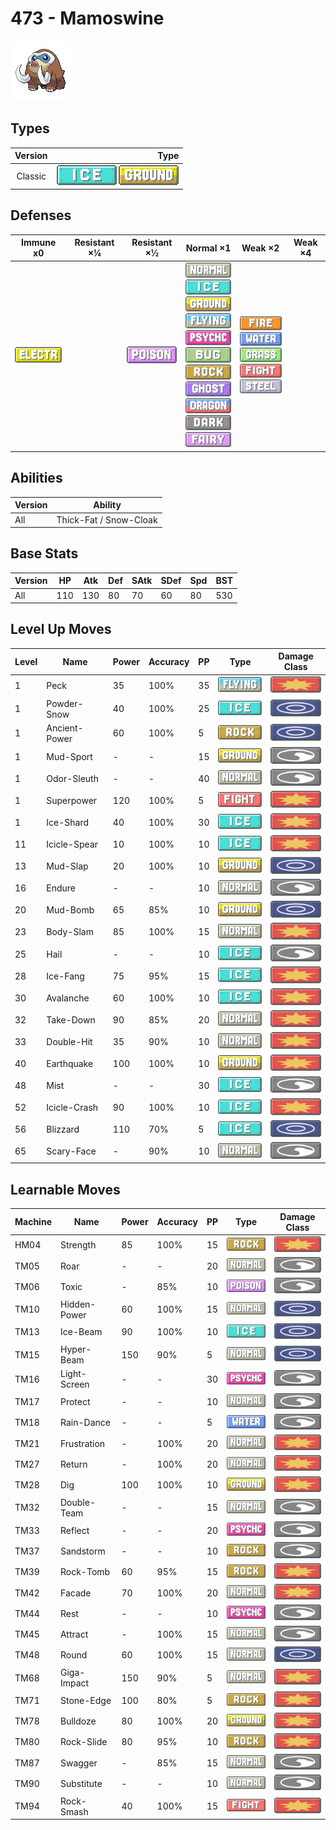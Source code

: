 # 473 - Mamoswine

![mamoswine](../img/pokemon/473.png)

## Types

| Version | Type                                                            |
| :-----: | --------------------------------------------------------------: |
| Classic | ![ice](../img/types/ice.png) ![ground](../img/types/ground.png) |

## Defenses

| Immune x0                              | Resistant ×¼ | Resistant ×½                       | Normal ×1                                                                                                                                                                                                                                                                                                                                                                                                          | Weak ×2                                                                                                                                                                                  | Weak ×4 |
| -------------------------------------- | ------------ | ---------------------------------- | ------------------------------------------------------------------------------------------------------------------------------------------------------------------------------------------------------------------------------------------------------------------------------------------------------------------------------------------------------------------------------------------------------------------ | ---------------------------------------------------------------------------------------------------------------------------------------------------------------------------------------- | ------- |
| ![electric](../img/types/electric.png) |              | ![poison](../img/types/poison.png) | ![normal](../img/types/normal.png)<br/>![ice](../img/types/ice.png)<br/>![ground](../img/types/ground.png)<br/>![flying](../img/types/flying.png)<br/>![psychic](../img/types/psychic.png)<br/>![bug](../img/types/bug.png)<br/>![rock](../img/types/rock.png)<br/>![ghost](../img/types/ghost.png)<br/>![dragon](../img/types/dragon.png)<br/>![dark](../img/types/dark.png)<br/>![fairy](../img/types/fairy.png) | ![fire](../img/types/fire.png)<br/>![water](../img/types/water.png)<br/>![grass](../img/types/grass.png)<br/>![fighting](../img/types/fighting.png)<br/>![steel](../img/types/steel.png) |         |

## Abilities

| Version | Ability                |
| ------- | ---------------------- |
| All     | Thick-Fat / Snow-Cloak |

## Base Stats

| Version | HP  | Atk | Def | SAtk | SDef | Spd | BST |
| ------- | --- | --- | --- | ---- | ---- | --- | --- |
| All     | 110 | 130 | 80  | 70   | 60   | 80  | 530 |

## Level Up Moves

| Level | Name          | Power | Accuracy | PP | Type                                   | Damage Class                           |
| ----- | ------------- | ----- | -------- | -- | -------------------------------------- | -------------------------------------- |
| 1     | Peck          | 35    | 100%     | 35 | ![flying](../img/types/flying.png)     | ![physical](../img/types/physical.png) |
| 1     | Powder-Snow   | 40    | 100%     | 25 | ![ice](../img/types/ice.png)           | ![special](../img/types/special.png)   |
| 1     | Ancient-Power | 60    | 100%     | 5  | ![rock](../img/types/rock.png)         | ![special](../img/types/special.png)   |
| 1     | Mud-Sport     | -     | -        | 15 | ![ground](../img/types/ground.png)     | ![status](../img/types/status.png)     |
| 1     | Odor-Sleuth   | -     | -        | 40 | ![normal](../img/types/normal.png)     | ![status](../img/types/status.png)     |
| 1     | Superpower    | 120   | 100%     | 5  | ![fighting](../img/types/fighting.png) | ![physical](../img/types/physical.png) |
| 1     | Ice-Shard     | 40    | 100%     | 30 | ![ice](../img/types/ice.png)           | ![physical](../img/types/physical.png) |
| 11    | Icicle-Spear  | 10    | 100%     | 10 | ![ice](../img/types/ice.png)           | ![physical](../img/types/physical.png) |
| 13    | Mud-Slap      | 20    | 100%     | 10 | ![ground](../img/types/ground.png)     | ![special](../img/types/special.png)   |
| 16    | Endure        | -     | -        | 10 | ![normal](../img/types/normal.png)     | ![status](../img/types/status.png)     |
| 20    | Mud-Bomb      | 65    | 85%      | 10 | ![ground](../img/types/ground.png)     | ![special](../img/types/special.png)   |
| 23    | Body-Slam     | 85    | 100%     | 15 | ![normal](../img/types/normal.png)     | ![physical](../img/types/physical.png) |
| 25    | Hail          | -     | -        | 10 | ![ice](../img/types/ice.png)           | ![status](../img/types/status.png)     |
| 28    | Ice-Fang      | 75    | 95%      | 15 | ![ice](../img/types/ice.png)           | ![physical](../img/types/physical.png) |
| 30    | Avalanche     | 60    | 100%     | 10 | ![ice](../img/types/ice.png)           | ![physical](../img/types/physical.png) |
| 32    | Take-Down     | 90    | 85%      | 20 | ![normal](../img/types/normal.png)     | ![physical](../img/types/physical.png) |
| 33    | Double-Hit    | 35    | 90%      | 10 | ![normal](../img/types/normal.png)     | ![physical](../img/types/physical.png) |
| 40    | Earthquake    | 100   | 100%     | 10 | ![ground](../img/types/ground.png)     | ![physical](../img/types/physical.png) |
| 48    | Mist          | -     | -        | 30 | ![ice](../img/types/ice.png)           | ![status](../img/types/status.png)     |
| 52    | Icicle-Crash  | 90    | 100%     | 10 | ![ice](../img/types/ice.png)           | ![physical](../img/types/physical.png) |
| 56    | Blizzard      | 110   | 70%      | 5  | ![ice](../img/types/ice.png)           | ![special](../img/types/special.png)   |
| 65    | Scary-Face    | -     | 90%      | 10 | ![normal](../img/types/normal.png)     | ![status](../img/types/status.png)     |

## Learnable Moves

| Machine | Name         | Power | Accuracy | PP | Type                                   | Damage Class                           |
| ------- | ------------ | ----- | -------- | -- | -------------------------------------- | -------------------------------------- |
| HM04    | Strength     | 85    | 100%     | 15 | ![rock](../img/types/rock.png)         | ![physical](../img/types/physical.png) |
| TM05    | Roar         | -     | -        | 20 | ![normal](../img/types/normal.png)     | ![status](../img/types/status.png)     |
| TM06    | Toxic        | -     | 85%      | 10 | ![poison](../img/types/poison.png)     | ![status](../img/types/status.png)     |
| TM10    | Hidden-Power | 60    | 100%     | 15 | ![normal](../img/types/normal.png)     | ![special](../img/types/special.png)   |
| TM13    | Ice-Beam     | 90    | 100%     | 10 | ![ice](../img/types/ice.png)           | ![special](../img/types/special.png)   |
| TM15    | Hyper-Beam   | 150   | 90%      | 5  | ![normal](../img/types/normal.png)     | ![special](../img/types/special.png)   |
| TM16    | Light-Screen | -     | -        | 30 | ![psychic](../img/types/psychic.png)   | ![status](../img/types/status.png)     |
| TM17    | Protect      | -     | -        | 10 | ![normal](../img/types/normal.png)     | ![status](../img/types/status.png)     |
| TM18    | Rain-Dance   | -     | -        | 5  | ![water](../img/types/water.png)       | ![status](../img/types/status.png)     |
| TM21    | Frustration  | -     | 100%     | 20 | ![normal](../img/types/normal.png)     | ![physical](../img/types/physical.png) |
| TM27    | Return       | -     | 100%     | 20 | ![normal](../img/types/normal.png)     | ![physical](../img/types/physical.png) |
| TM28    | Dig          | 100   | 100%     | 10 | ![ground](../img/types/ground.png)     | ![physical](../img/types/physical.png) |
| TM32    | Double-Team  | -     | -        | 15 | ![normal](../img/types/normal.png)     | ![status](../img/types/status.png)     |
| TM33    | Reflect      | -     | -        | 20 | ![psychic](../img/types/psychic.png)   | ![status](../img/types/status.png)     |
| TM37    | Sandstorm    | -     | -        | 10 | ![rock](../img/types/rock.png)         | ![status](../img/types/status.png)     |
| TM39    | Rock-Tomb    | 60    | 95%      | 15 | ![rock](../img/types/rock.png)         | ![physical](../img/types/physical.png) |
| TM42    | Facade       | 70    | 100%     | 20 | ![normal](../img/types/normal.png)     | ![physical](../img/types/physical.png) |
| TM44    | Rest         | -     | -        | 10 | ![psychic](../img/types/psychic.png)   | ![status](../img/types/status.png)     |
| TM45    | Attract      | -     | 100%     | 15 | ![normal](../img/types/normal.png)     | ![status](../img/types/status.png)     |
| TM48    | Round        | 60    | 100%     | 15 | ![normal](../img/types/normal.png)     | ![special](../img/types/special.png)   |
| TM68    | Giga-Impact  | 150   | 90%      | 5  | ![normal](../img/types/normal.png)     | ![physical](../img/types/physical.png) |
| TM71    | Stone-Edge   | 100   | 80%      | 5  | ![rock](../img/types/rock.png)         | ![physical](../img/types/physical.png) |
| TM78    | Bulldoze     | 80    | 100%     | 20 | ![ground](../img/types/ground.png)     | ![physical](../img/types/physical.png) |
| TM80    | Rock-Slide   | 80    | 95%      | 10 | ![rock](../img/types/rock.png)         | ![physical](../img/types/physical.png) |
| TM87    | Swagger      | -     | 85%      | 15 | ![normal](../img/types/normal.png)     | ![status](../img/types/status.png)     |
| TM90    | Substitute   | -     | -        | 10 | ![normal](../img/types/normal.png)     | ![status](../img/types/status.png)     |
| TM94    | Rock-Smash   | 40    | 100%     | 15 | ![fighting](../img/types/fighting.png) | ![physical](../img/types/physical.png) |